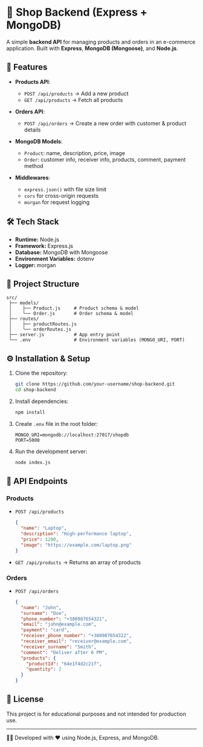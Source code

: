 # 🛒 Shop Backend (Express + MongoDB)

A simple **backend API** for managing products and orders in an e-commerce application. Built with **Express**, **MongoDB (Mongoose)**, and **Node.js**.

## 🚀 Features

* **Products API**:

  * `POST /api/products` → Add a new product
  * `GET /api/products` → Fetch all products

* **Orders API**:

  * `POST /api/orders` → Create a new order with customer & product details

* **MongoDB Models**:

  * `Product`: name, description, price, image
  * `Order`: customer info, receiver info, products, comment, payment method

* **Middlewares**:

  * `express.json()` with file size limit
  * `cors` for cross-origin requests
  * `morgan` for request logging

## 🛠️ Tech Stack

* **Runtime:** Node.js
* **Framework:** Express.js
* **Database:** MongoDB with Mongoose
* **Environment Variables:** dotenv
* **Logger:** morgan

## 📂 Project Structure

```
src/
 ├── models/
 │    ├── Product.js     # Product schema & model
 │    └── Order.js       # Order schema & model
 ├── routes/
 │    ├── productRoutes.js
 │    └── orderRoutes.js
 ├── server.js           # App entry point
 └── .env                # Environment variables (MONGO_URI, PORT)
```

## ⚙️ Installation & Setup

1. Clone the repository:

   ```bash
   git clone https://github.com/your-username/shop-backend.git
   cd shop-backend
   ```

2. Install dependencies:

   ```bash
   npm install
   ```

3. Create `.env` file in the root folder:

   ```env
   MONGO_URI=mongodb://localhost:27017/shopdb
   PORT=5000
   ```

4. Run the development server:

   ```bash
   node index.js

## 🔗 API Endpoints

### Products

* `POST /api/products`

  ```json
  {
    "name": "Laptop",
    "description": "High-performance laptop",
    "price": 1200,
    "image": "https://example.com/laptop.png"
  }
  ```
* `GET /api/products` → Returns an array of products

### Orders

* `POST /api/orders`

  ```json
  {
    "name": "John",
    "surname": "Doe",
    "phone_number": "+380987654321",
    "email": "john@example.com",
    "payment": "card",
    "receiver_phone_number": "+380987654322",
    "receiver_email": "receiver@example.com",
    "receiver_surname": "Smith",
    "comment": "Deliver after 6 PM",
    "products": {
      "productId": "64e1f4d2c21f",
      "quantity": 2
    }
  }
  ```

## 📜 License

This project is for educational purposes and not intended for production use.

---

👨‍💻 Developed with ❤️ using Node.js, Express, and MongoDB.

